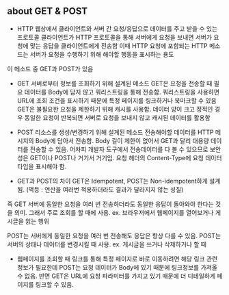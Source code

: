 ## about GET & POST


- HTTP
웹상에서 클라이언트와 서버 간 요청/응답으로 데이터를 주고 받을 수 있는 프로토콜
클라이언트가 HTTP 프로토콜을 통해 서버에게 요청을 보내면 서버가 요청에 맞는 응답을 클라이언트에게 전송함
이때 HTTP 요청에 포함되는 HTTP 메소드는 서버가 요청을 수행하기 위해 해야할 행동을 표시하는 용도

이 메소드 중 GET과 POST가 있음


- GET
서버로부터 정보를 조회하기 위해 설계된 메소드
GET은 요청을 전송할 때 필요 데이터를 Body에 담지 않고 쿼리스트링을 통해 전송함.
쿼리스트링을 사용하면 URL에 조회 조건을 표시하기 때문에 특정 페이지를 링크하거나 북마크할 수 있음
GET은 불필요한 요청을 제한하기 위해 캐시를 사용함.
데이터 양이 크고 정적인 경우 동일한 요청이 반복되면 서버로 요청을 보내지 않고 캐시된 데이터를 활용함


- POST
리소스를 생성/변경하기 위해 설계된 메소드
전송해야할 데이터를 HTTP 메시지의 Body에 담아서 전송함.
Body 길이 제한이 없어서 GET과 달리 대용량 데이터를 전송할 수 있음.
어차피 개발자 도구에서 전송데이터를 다 볼 수 있으므로 보안성은 GET이나 POST나 거기서 거기임.
요청 헤더의 Content-Type에 요청 데이터 타입을 표시해야 함.


- GET과 POST의 차이
GET은 Idempotent, POST는 Non-idempotent하게 설계됨.
(멱등 : 연산을 여러번 적용하더라도 결과가 달라지지 않는 성질)

즉 GET 서버에 동일한 요청을 여러 번 전송하더라도 동일한 응답이 돌아와야 한다는 것을 의미.
그래서 주로 조회를 할 때에 사용. ex. 브라우저에서 웹페이지를 열어보거나 게시글을 읽는 행위

POST는 서버에게 동일한 요청을 여러 번 전송해도 응답은 항상 다를 수 있음.
POST는 서버의 상태나 데이터를 변경시킬 때 사용. ex. 게시글을 쓰거나 삭제하거나 할 때


- 웹페이지를 조회할 때
링크를 통해 특정 페이지로 바로 이동하려면 해당 링크 관련 정보가 필요한데
POST는 요청 데이터가 Body에 있기 때문에 링크정보를 가져올 수 없음.
반면 GET은 URL에 요청 파라미터를 가지고 있기 때문에 더 디테일하게 페이지를 링크할 수 있음.
